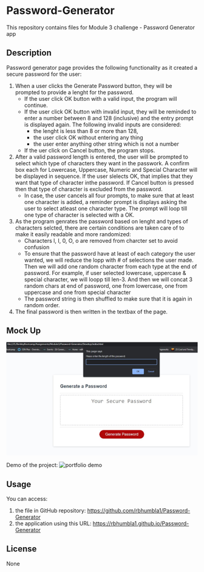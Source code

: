 # Password-Generator
This repository contains files for Module 3 challenge - Password Generator app

## Description
Password generator page provides the following functionality as it created a secure password for the user:

1. When a user clicks the Generate Password button, they will be prompted to provide a lenght for the password.     
    * If the user click OK button with a valid input, the program will continue.
    * If the user click OK button with invalid input, they will be reminded to enter a number between 8 and 128 (inclusive) and the entry prompt is displayed again.  The following invalid inputs are considered:
        * the lenght is less than 8 or more than 128, 
        * the user click OK without entering any thing
        * the user enter anything other string which is not a number
    * If the uer click on Cancel button, the program stops.
3. After a valid password length is entered, the user will be prompted to select which type of characters they want in the passwork. A   confirm box each for Lowercase, Uppercase, Numeric and Special Character will be displayed in sequence.  If the user slelects OK, that implies that they want that type of character inthe password. If Cancel button is pressed then that type of character is excluded from the password.
    * In case, the user cancels all four prompts, to make sure that at least one character is added, a reminder prompt is displays asking the user to select atleast one character type.  The prompt will loop till one type of character is selected with a OK.
4. As the program genrates the password based on lenght and types of characters selcted, there are certain conditions are taken care of to make it easily readable and more randomized:
    * Characters l, I, 0, O, o are removed from charcter set to avoid confusion
    * To ensure that the password have at least of each category the user wanted, we will reduce the lopp with # of selections the user made.  Then we will add one random character from each type at the end of password. For example, if user selected lowercase, uppercase & special character, we will loopp till len-3.  And then we will concat 3 random chars at end of password, one from lowercase, one from uppercase and one from special character 
    * The password string is then shuffled to make sure that it is again in random order.
5. The final password is then written in the textbax of the page.

## Mock Up

![Screenshot of the page](./assets/images/Screenshot.JPG)

Demo of the project:
![portfolio demo](./assets/images/Password-Generator-Demo.gif)


## Usage
You can access:
1. the file in GitHub repository: https://github.com/rbhumbla1/Password-Generator
2. the application using this URL: https://rbhumbla1.github.io/Password-Generator

## License
None